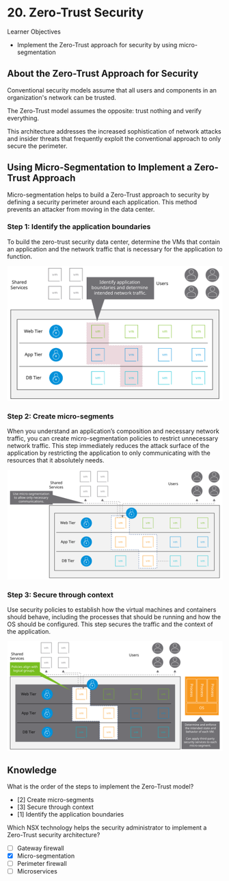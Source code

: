 # 20. Zero-Trust Security

Learner Objectives
- Implement the Zero-Trust approach for security by using micro-segmentation

## About the Zero-Trust Approach for Security

Conventional security models assume that all users and components in an organization's network can be trusted.

The Zero-Trust model assumes the opposite: trust nothing and verify everything.

This architecture addresses the increased sophistication of network attacks and insider threats that frequently exploit the conventional approach to only secure the perimeter.

## Using Micro-Segmentation to Implement a Zero-Trust Approach

Micro-segmentation helps to build a Zero-Trust approach to security by defining a security perimeter around each application. This method prevents an attacker from moving in the data center.

### Step 1: Identify the application boundaries

To build the zero-trust security data center, determine the VMs that contain an application and the network traffic that is necessary for the application to function.

![](../../images/EnforcingtheZero-TrustSecurityModelofMicro-Segmentation_1.svg)

### Step 2: Create micro-segments

When you understand an application’s composition and necessary network traffic, you can create micro-segmentation policies to restrict unnecessary network traffic. This step immediately reduces the attack surface of the application by restricting the application to only communicating with the resources that it absolutely needs.

![](../../images/EnforcingtheZero-TrustSecurityModelofMicro-Segmentation_2.svg)

### Step 3: Secure through context

Use security policies to establish how the virtual machines and containers should behave, including the processes that should be running and how the OS should be configured. This step secures the traffic and the context of the application.


![](../../images/EnforcingtheZero-TrustSecurityModelofMicro-Segmentation_3.svg)


## Knowledge

What is the order of the steps to implement the Zero-Trust model?

- [2] Create micro-segments
- [3] Secure through context
- [1] Identify the application boundaries

Which NSX technology helps the security administrator to implement a Zero-Trust security architecture?

- [ ] Gateway firewall
- [x] Micro-segmentation
- [ ] Perimeter firewall
- [ ] Microservices